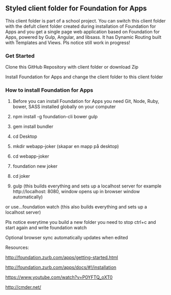 ## Styled client folder for Foundation for Apps

This client folder is part of a school project. You can switch this client folder with the defult client folder created during installation of Foundation for Apps and you get a single page web application based on Foundation for Apps, powered by Gulp, Angular, and libsass. It has Dynamic Routing built with Templates and Views. Pls notice still work in progress!

### Get Started

Clone this GitHub Repository with client folder or download Zip 

Install Foundation for Apps and change the client folder to this client folder

### How to install Foundation for Apps

1. Before you can install Foundation for Apps you need Git, Node, Ruby, bower, SASS installed globally on your computer

2. npm install -g foundation-cli bower gulp 

3. gem install bundler

4. cd Desktop

5. mkdir webapp-joker (skapar en mapp på desktop)

6. cd webapp-joker

7. foundation new joker

8. cd joker

9. gulp (this builds everything and sets up a localhost server for example http://localhost: 8080, window opens up in browser window automatically)

or use...foundation watch
(this also builds everything and sets up a localhost server)

Pls notice everytime you build a new folder you need to stop ctrl+c and start again and write foundation watch

Optional browser sync automatically updates when edited

Resources:

http://foundation.zurb.com/apps/getting-started.html

http://foundation.zurb.com/apps/docs/#!/installation

https://www.youtube.com/watch?v=P0YFTQ_oXT0

http://cmder.net/


